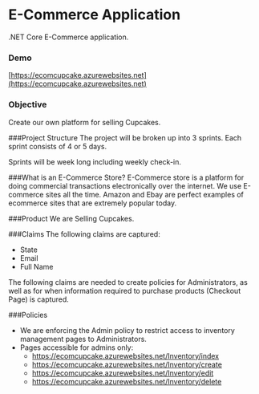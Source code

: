 # E-Commerce Application
.NET Core E-Commerce application.


### Demo
[https://ecomcupcake.azurewebsites.net](https://ecomcupcake.azurewebsites.net)
### Objective
Create our own platform for selling Cupcakes.

###Project Structure
The project will be broken up into 3  sprints. Each sprint consists of 4 or 5 days.

Sprints will be week long including weekly check-in.

###What is an E-Commerce Store?
E-Commerce store is a platform for doing commercial transactions electronically over the internet. We use E-commerce sites all the time. Amazon and Ebay are perfect examples of ecommerce sites that are extremely popular today.

###Product
We are Selling Cupcakes.

###Claims
The following claims are captured:
- State
- Email
- Full Name

The following claims are needed to create policies for Administrators, as well as for when information required to purchase products (Checkout Page) is captured.

###Policies
- We are enforcing the Admin policy to restrict access to inventory management pages to Administrators.
- Pages accessible for admins only:
  - https://ecomcupcake.azurewebsites.net/Inventory/index
  - https://ecomcupcake.azurewebsites.net/Inventory/create
  - https://ecomcupcake.azurewebsites.net/Inventory/edit
  - https://ecomcupcake.azurewebsites.net/Inventory/delete
